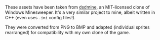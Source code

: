 These assets have been taken from [dsdmine](https://github.com/DragonSWDev/dsdmine), an MIT-licensed clone of Windows Minesweeper. It's a very similar project to mine, albeit written in C++ (even uses `.ini` config files!).

They were converted from PNG to BMP and adapted (individual sprites rearranged) for compatibility with my own clone of the game.
